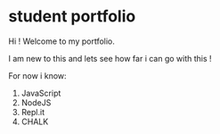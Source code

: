 # student portfolio 

Hi ! Welcome to my portfolio. 

I am new to this and lets see how far i can go with this !

For now i know:

1. JavaScript
1. NodeJS
1. Repl.it
1. CHALK 

